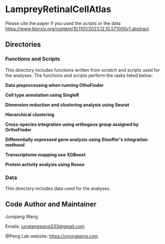 # LampreyRetinalCellAtlas
Please cite the paper if you used the scripts or the data https://www.biorxiv.org/content/10.1101/2023.12.10.571000v1.abstract

## Directories 
### Functions and Scripts
This directory includes functions written from scratch and scripts used for the analyses. The functions and scripts perform the tasks listed below:

**Data preprocessing when running OthoFinder**

**Cell type annotation using SingleR**

**Dimension reduction and clustering analysis using Seurat**

**Hierarchical clustering**

**Cross-species integration using orthogous group assigned by OrthoFinder**

**Differentially expressed gene analysis using Stouffer's integration methood**

**Transcriptome mapping use XGBoost**

**Protein activity analysis using Rosea**

### Data
This directory includes data used for the analyses.



## Code Author and Maintainer
Junqiang Wang

Emails: junqiangwang333@gmail.com

@Peng Lab 
website: [](https://yirongpeng.com)https://yirongpeng.com
